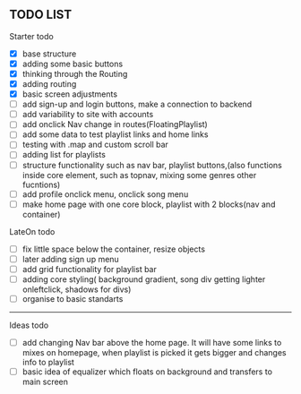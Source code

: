 TODO LIST
-------------------------------------------------------------------------------

Starter todo
- [x] base structure
- [x] adding some basic buttons
- [x] thinking through the Routing 
- [x] adding routing 
- [x] basic screen adjustments
- [ ] add sign-up and login buttons, make a connection to backend 
- [ ] add variability to site with accounts 
- [ ] add onclick Nav change in routes(FloatingPlaylist)
- [ ] add some data to test playlist links and home links
- [ ] testing with .map and custom scroll bar 
- [ ] adding list for playlists
- [ ] structure functionality such as nav bar, playlist buttons,(also functions inside core element, such as topnav, mixing some genres other fucntions)
- [ ] add profile onclick menu, onclick song menu
- [ ] make home page with one core block, playlist with 2 blocks(nav and container)

LateOn todo
- [ ] fix little space below the container, resize objects
- [ ] later adding sign up menu
- [ ] add grid functionality for playlist bar 
- [ ] adding core styling( background gradient, song div getting lighter onleftclick, shadows for divs)
- [ ] organise to basic standarts

-------------------------------------------------------------------------------
Ideas todo

- [ ] add changing Nav bar above the home page. It will have some links to mixes on homepage, when playlist is picked it gets bigger and changes info to playlist 
- [ ] basic idea of equalizer which floats on background and transfers to main screen 